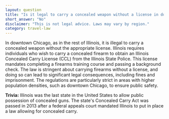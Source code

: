 ```yaml
---
layout: question
title: "Is it legal to carry a concealed weapon without a license in downtown Chicago?"
short_answer: "No"
disclaimer: "This is not legal advice. Laws may vary by region."
category: travel-law
---
```

In downtown Chicago, as in the rest of Illinois, it is illegal to carry a concealed weapon without the appropriate license. Illinois requires individuals who wish to carry a concealed firearm to obtain an Illinois Concealed Carry License (CCL) from the Illinois State Police. This license mandates completing a firearms training course and passing a background check. The law is stringent about carrying firearms without a license, and doing so can lead to significant legal consequences, including fines and imprisonment. The regulations are particularly strict in areas with higher population densities, such as downtown Chicago, to ensure public safety.

**Trivia:** Illinois was the last state in the United States to allow public possession of concealed guns. The state's Concealed Carry Act was passed in 2013 after a federal appeals court mandated Illinois to put in place a law allowing for concealed carry.
